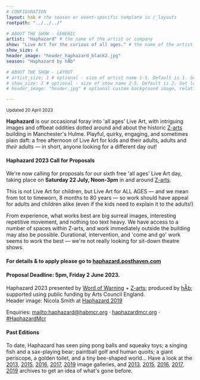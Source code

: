 ```yaml
---
# CONFIGURATION
layout: hab # the season or event-specific template in /_layouts
rootpath: "../../../"

# ABOUT THE SHOW - GENERIC
artist: "Haphazard" # the name of the artist or company
show: "Live Art for the curious of all ages." # the name of the artist or company
show_size: 4
header_image: "header_haphazard_black2.jpg"   
season: "Haphazard by hÅb"

# ABOUT THE SHOW - LAYOUT
# artist_size: 1 # optional - size of artist name 1-5. Default is 1. Set longer names to lower values
# show_size: 2 # optional - size of show name 2-5. Default is 2. Set longer names to lower values
# header_image: "header.jpg" # optional custom background image, relative to current page

---         
```

<small>Updated 20 April 2023</small>        
        
**Haphazard** is our occasional foray into 'all ages' Live Art, with intriguing images and offbeat oddities dotted around and about the historic <a href="https://z-arts.org" target="_blank">Z-arts</a> building in Manchester's Hulme. Playful, quirky, engaging, and sometimes plain daft: a free afternoon of Live Art for kids and their adults, adults and *their* adults — in short, anyone looking for a different day out!            

#### Haphazard 2023 Call for Proposals        
We're now calling for proposals for our sixth free 'all ages' Live Art day, taking place on **Saturday 22 July, Noon-3pm** in and around <a href="https://z-arts.org" target="_blank">Z-arts</a>.          
        
This is not Live Art for children, but Live Art for ALL AGES — and we mean from tot to timeworn, 8 months to 80 years — so work should have appeal for adults and children alike (even if the kids need to explain it to the adults!)        
        
From experience, what works best are big surreal images, interesting repetitive movement, and nothing too text heavy. We have access to a number of spaces within Z-arts, and work immediately outside the building may also be possible. Durational, intervention, and 'come and go' work seems to work the best — we're not really looking for sit-down theatre shows.        
       
#### For details & to apply please go to <a href="https://haphazard.posthaven.com" target="_blank">haphazard.posthaven.com</a>         
#### Proposal Deadline: 5pm, Friday 2 June 2023.        

Haphazard 2023 presented by [Word of Warning](/) + <a href="http://www.z-arts.org" target="_blank">Z-arts</a>; produced by [hÅb](/hab); supported using public funding by Arts Council England.<br>Header image: Nicola Smith at [Haphazard 2019](/archive/2019-haphazard)        

Enquiries: <mailto:haphazard@habmcr.org> · <a href="http://haphazardmcr.org" target="_blank">haphazardmcr.org</a> · <a href="http://twitter.com/hashtag/HaphazardMcr" target="_blank">#HaphazardMcr</a>              
        
#### Past Editions        
To date, Haphazard has seen ping pong balls and squeaky toys; a singing fish and a sax-playing bear; paintball golf and human quoits; a giant periscope, a golden toilet, and a tiny bee-shaped world… Have a look at the [2013](/galleries//2013-haphazard), [2015](/galleries/2015-haphazard), [2016](/galleries/2016-haphazard), [2017](/galleries/2017-haphazard), [2019](/galleries/2019-haphazard) image galleries, and [2013](/archive/2013-spring/haphazard), [2015](/archive/2015-haphazard), [2016](/archive/2016-haphazard), [2017](/archive/2017-haphazard), [2019](/archive/2019-haphazard) archives to get an idea of what's gone before.
